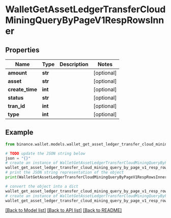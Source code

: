 # WalletGetAssetLedgerTransferCloudMiningQueryByPageV1RespRowsInner


## Properties

Name | Type | Description | Notes
------------ | ------------- | ------------- | -------------
**amount** | **str** |  | [optional] 
**asset** | **str** |  | [optional] 
**create_time** | **int** |  | [optional] 
**status** | **str** |  | [optional] 
**tran_id** | **int** |  | [optional] 
**type** | **int** |  | [optional] 

## Example

```python
from binance.wallet.models.wallet_get_asset_ledger_transfer_cloud_mining_query_by_page_v1_resp_rows_inner import WalletGetAssetLedgerTransferCloudMiningQueryByPageV1RespRowsInner

# TODO update the JSON string below
json = "{}"
# create an instance of WalletGetAssetLedgerTransferCloudMiningQueryByPageV1RespRowsInner from a JSON string
wallet_get_asset_ledger_transfer_cloud_mining_query_by_page_v1_resp_rows_inner_instance = WalletGetAssetLedgerTransferCloudMiningQueryByPageV1RespRowsInner.from_json(json)
# print the JSON string representation of the object
print(WalletGetAssetLedgerTransferCloudMiningQueryByPageV1RespRowsInner.to_json())

# convert the object into a dict
wallet_get_asset_ledger_transfer_cloud_mining_query_by_page_v1_resp_rows_inner_dict = wallet_get_asset_ledger_transfer_cloud_mining_query_by_page_v1_resp_rows_inner_instance.to_dict()
# create an instance of WalletGetAssetLedgerTransferCloudMiningQueryByPageV1RespRowsInner from a dict
wallet_get_asset_ledger_transfer_cloud_mining_query_by_page_v1_resp_rows_inner_from_dict = WalletGetAssetLedgerTransferCloudMiningQueryByPageV1RespRowsInner.from_dict(wallet_get_asset_ledger_transfer_cloud_mining_query_by_page_v1_resp_rows_inner_dict)
```
[[Back to Model list]](../README.md#documentation-for-models) [[Back to API list]](../README.md#documentation-for-api-endpoints) [[Back to README]](../README.md)


